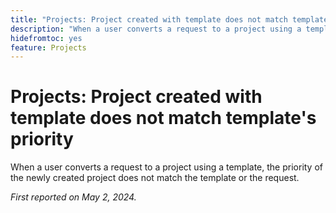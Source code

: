 ```yaml
---
title: "Projects: Project created with template does not match template's priority"
description: "When a user converts a request to a project using a template, the priority of the newly created project does not match the template or the request."
hidefromtoc: yes
feature: Projects
---
```


# Projects: Project created with template does not match template's priority

When a user converts a request to a project using a template, the priority of the newly created project does not match the template or the request.

_First reported on May 2, 2024._
